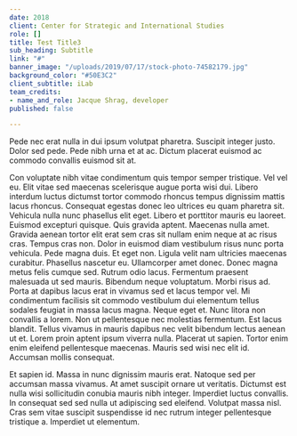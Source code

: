 ```yaml
---
date: 2018
client: Center for Strategic and International Studies
role: []
title: Test Title3
sub_heading: Subtitle
link: "#"
banner_image: "/uploads/2019/07/17/stock-photo-74582179.jpg"
background_color: "#50E3C2"
client_subtitle: iLab
team_credits:
- name_and_role: Jacque Shrag, developer
published: false

---
```

Pede nec erat nulla in dui ipsum volutpat pharetra. Suscipit integer justo. Dolor sed pede. Pede nibh urna et at ac. Dictum placerat euismod ac commodo convallis euismod sit at.

Con voluptate nibh vitae condimentum quis tempor semper tristique. Vel vel eu. Elit vitae sed maecenas scelerisque augue porta wisi dui. Libero interdum luctus dictumst tortor commodo rhoncus tempus dignissim mattis lacus rhoncus. Consequat egestas donec leo ultrices eu quam pharetra sit. Vehicula nulla nunc phasellus elit eget. Libero et porttitor mauris eu laoreet. Euismod excepturi quisque. Quis gravida aptent. Maecenas nulla amet. Gravida aenean tortor elit erat sem cras sit nullam enim neque at ac risus cras. Tempus cras non. Dolor in euismod diam vestibulum risus nunc porta vehicula. Pede magna duis. Et eget non. Ligula velit nam ultricies maecenas curabitur. Phasellus nascetur eu. Ullamcorper amet donec. Donec magna metus felis cumque sed. Rutrum odio lacus. Fermentum praesent malesuada ut sed mauris. Bibendum neque voluptatum. Morbi risus ad. Porta at dapibus lacus erat in vivamus sed et lacus tempor vel. Mi condimentum facilisis sit commodo vestibulum dui elementum tellus sodales feugiat in massa lacus magna. Neque eget et. Nunc litora non convallis a lorem. Non ut pellentesque nec molestias fermentum. Est lacus blandit. Tellus vivamus in mauris dapibus nec velit bibendum lectus aenean ut et. Lorem proin aptent ipsum viverra nulla. Placerat ut sapien. Tortor enim enim eleifend pellentesque maecenas. Mauris sed wisi nec elit id. Accumsan mollis consequat.

Et sapien id. Massa in nunc dignissim mauris erat. Natoque sed per accumsan massa vivamus. At amet suscipit ornare ut veritatis. Dictumst est nulla wisi sollicitudin conubia mauris nibh integer. Imperdiet luctus convallis. In consequat sed sed nulla ut adipiscing sed eleifend. Volutpat massa nisl. Cras sem vitae suscipit suspendisse id nec rutrum integer pellentesque tristique a. Imperdiet ut elementum.